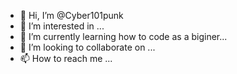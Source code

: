 - 👋 Hi, I’m @Cyber101punk
- 👀 I’m interested in ...
- 🌱 I’m currently learning  how to code as a biginer...
- 💞️ I’m looking to collaborate on ...
- 📫 How to reach me ...

<!---
Cyber101punk/Cyber101punk is a ✨ special ✨ repository because its `README.md` (this file) appears on your GitHub profile.
You can click the Preview link to take a look at your changes.
--->
